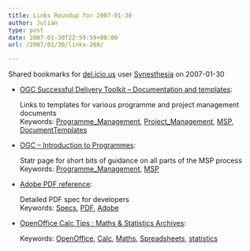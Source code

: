 ```yaml
---
title: Links Roundup for 2007-01-30
author: Julian
type: post
date: 2007-01-30T22:59:59+00:00
url: /2007/01/30/links-268/

---
```

Shared bookmarks for [del.icio.us][1] user  [Synesthesia][2] on 2007-01-30

  * [OGC Successful Delivery Toolkit &#8211; Documentation and templates][3]:
  
    Links to templates for various programme and project management documents   
    Keywords: [Programme_Management][4], [Project_Management][5], [MSP][6], [DocumentTemplates][7]
  * [OGC &#8211; Introduction to Programmes][8]:
  
    Statr page for short bits of guidance on all parts of the MSP process   
    Keywords: [Programme_Management][4], [MSP][6]
  * [Adobe PDF reference][9]:
  
    Detailed PDF spec for developers   
    Keywords: [Specs][10], [PDF][11], [Adobe][12]
  * [OpenOffice Calc Tips : Maths & Statistics Archives][13]:
  
       
    Keywords: [OpenOffice][14], [Calc][15], [Maths][16], [Spreadsheets][17], [statistics][18]

 [1]: https://del.icio.us/
 [2]: https://del.icio.us/synesthesia
 [3]: https://www.ogc.gov.uk/introduction_to_the_resource_toolkit_documentation_and_templates.asp "https://www.ogc.gov.uk/introduction_to_the_resource_toolkit_documentation_and_templates.asp"
 [4]: https://del.icio.us/synesthesia/Programme_Management
 [5]: https://del.icio.us/synesthesia/Project_Management
 [6]: https://del.icio.us/synesthesia/MSP
 [7]: https://del.icio.us/synesthesia/DocumentTemplates
 [8]: https://www.ogc.gov.uk/programmes___projects_introduction_to_programmes.asp "https://www.ogc.gov.uk/programmes___projects_introduction_to_programmes.asp"
 [9]: https://www.adobe.com/devnet/pdf/pdf_reference.html "https://www.adobe.com/devnet/pdf/pdf_reference.html"
 [10]: https://del.icio.us/synesthesia/Specs
 [11]: https://del.icio.us/synesthesia/PDF
 [12]: https://del.icio.us/synesthesia/Adobe
 [13]: https://www.openofficetips.com/blog/archives/maths_statistics/index.html "https://www.openofficetips.com/blog/archives/maths_statistics/index.html"
 [14]: https://del.icio.us/synesthesia/OpenOffice
 [15]: https://del.icio.us/synesthesia/Calc
 [16]: https://del.icio.us/synesthesia/Maths
 [17]: https://del.icio.us/synesthesia/Spreadsheets
 [18]: https://del.icio.us/synesthesia/statistics